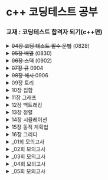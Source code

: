 # c++ 코딩테스트 공부

### 교재 : 코딩테스트 합격자 되기(c++편)

<details>
<summary> <del>04장 코딩 테스트 필수 문법</del> (0828)</summary>
<div markdown="1">

- [x] 04-1 프리미티브 타입과레퍼런스 타입
- [x] 정수형
- [x] 부동소수형
- [x] 문자열
- [x] 04-2 STL
- [x] STL
- [x] STL과 자주 사용하는 필수 문법
- [x] 반복자
- [x] 04-3 STL의 컨테이너
- [x] 벡터
- [x] 셋
- [x] 맵
- [x] 정렬되지 않은 셋과 맵
- [x] 04-4 STL의 알고리즘
- [x] count( ) 함수로 횟수 세기
- [x] sort( ) 함수로 정렬하기
- [x] next_permutation( ) 함수로 순열 생성하기
- [x] unique( ) 함수로 중복 정리하기
- [x] binary_search( ) 함수로 이진 탐색하기
- [x] max_element( ), min_element( ) 함수로 최댓값, 최솟값 위치 구하기
- [x] 04-5 함수
- [x] 함수 정의
- [x] 함수 호출
- [x] 04-6 코딩 테스트 코드 구현 노하우
- [x] 조기 반환
- [x] 보호 구문

- [x] [둘째 마당 : 코딩 테스트 완전 정복]

</div>
</details>
</div>
</details>
<details>
<summary> <del>05장 배열</del> (0830)</summary>
<div markdown="1">

- [x] 05-1 배열 개념
- [x] 배열 선언
- [x] 배열과 차원
- [x] 05-2 배열의 효율성
- [x] 배열 연산의 시간 복잡도
- [x] 배열을 선택할 때 고려할 점
- [x] 05-3 몸풀기 문제
- [x] [문제 01] 배열 정렬하기★
- [x] [문제 02] 배열 제어하기★★
- [x] 05-4 합격자가 되는 모의 테스트
- [x] [문제 03] 두 수를 뽑아서 더하기★
- [x] [문제 04] 모의고사★
- [x] [문제 05] 행렬의 곱셈★
- [x] [문제 06] 실패율★★
- [x] [문제 07] 방문 길이★★

</div>
</details>
<details>
<summary> <del>06장 스택</del> (0902)</summary>
<div markdown="1">

- [x] 06-1 스택 개념
- [x] 스택의 동작 원리 이해하기
- [x] 06-2 스택의 정의
- [x] 스택의 ADT
- [x] 06-3 몸풀기 문제
- [x] [문제 08] 괄호 짝 맞추기★★
- [x] [문제 09] 10진수를 2진수로 변환하기★
- [x] 06-4 합격자가 되는 모의 테스트
- [x] [문제 10] 괄호 회전하기★
- [x] [문제 11] 짝지어 제거하기★
- [x] [문제 12] 주식 가격★★
- [x] [문제 13] 크레인 인형 뽑기 게임★★
- [x] [문제 14] 표 편집★★★★★

</div>
</details>
<details>
<summary> <del>07장 큐</del> 0904 </summary>
<div markdown="1">

- [x] 07-1 큐의 개념
- [x] 큐에서 데이터가 이동하는 과정 살펴보기
- [x] 큐의 특성을 활용하는 분야
- [x] 큐의 ADT
- [x] 07-2 몸풀기 문제
- [x] [문제 15] 요세푸스 문제★★
- [x] 07-3 합격자가 되는 모의 테스트
- [x] [문제 16] 기능 개발★★
- [ ] [문제 17] 카드 뭉치★★

</div>
</details>
<details>
<summary> <del>08장 해시 </del> 0906 </summary>
<div markdown="1">

- [x] 08-1 해시의 개념
- [x] 해시 자세히 알아보기
- [x] 해시의 특성을 활용하는 분야
- [x] 08-2 해시 함수
- [x] 해시 함수를 구현할 때 고려할 내용
- [x] 자주 사용하는 해시 함수 알아보기
- [x] 08-3 충돌 처리
- [x] 체이닝으로 처리하기
- [x] 개방 주소법으로 처리하기
- [x] 08-4 몸풀기 문제
- [x] [문제 18] 두 개의 수로 특정값 만들기★
- [x] [문제 19] 문자열 해싱을 이용한 검색 함수 만들기★★
- [x] 08-5 합격자가 되는 모의 테스트
- [x] [문제 20] 완주하지 못한 선수★
- [x] [문제 21] 영어 끝말잇기★
- [x] [문제 22] 전화번호 목록★★
- [x] [문제 23] 할인 행사★★
- [x] [문제 24] 오픈 채팅방★★
- [x] [문제 25] 베스트 앨범★★
- [x] [문제 26] 신고 결과 받기★★
- [x] [문제 27] 메뉴 리뉴얼★★★

</div>
</details>
<details>
<summary> 09장 트리</summary>
<div markdown="1">

- [ ] 09-1 트리 개념
- [ ] 나무를 거꾸로 뒤집어 놓은 모양의 트리
- [ ] 09-2 이진 트리 표현하기
- [ ] 배열로 표현하기
- [ ] 이진 트리 순회하기
- [ ] 포인터로 표현하기
- [ ] 인접 리스트로 표현하기
- [ ] 09-3 이진 트리 탐색하기
- [ ] 이진 탐색 트리 구축하기
- [ ] 이진 탐색 트리 탐색하기
- [ ] 이진 탐색 트리와 배열 탐색의 효율 비교
- [ ] 09-4 몸풀기 문제
- [ ] [문제 28] 트리 순회★
- [ ] [문제 29] 이진 탐색 트리 구현★
- [ ] 09-5 합격자가 되는 모의 테스트
- [ ] [문제 30] 예상 대진표★
- [ ] [문제 31] 다단계 칫솔 판매★★
- [ ] [문제 32] 길 찾기 게임★★★★

</div>
</details>
<details>
<summary> 10장 집합</summary>
<div markdown="1">

- [ ] 10-1 집합과 상호배타적 집합의 개념
- [ ] 집합의 개념
- [ ] 상호배타적 집합의 특성을 활용하는 분야
- [ ] 10-2 집합의 연산
- [ ] 배열을 활용한 트리로 집합 표현하기
- [ ] 유니온-파인드 알고리즘
- [ ] 10-3 몸풀기 문제
- [ ] [문제 33] 간단한 유니온-파인드 알고리즘 구현하기★★
- [ ] 10-4 합격자가 되는 모의 테스트
- [ ] [문제 34] 폰켓몬★
- [ ] [문제 35] 섬 연결하기★★★

</div>
</details>
<details>
<summary> 11장 그래프</summary>
<div markdown="1">

- [ ] 11-1 그래프의 개념
- [ ] 그래프 용어 정리
- [ ] 그래프의 특징과 종류
- [ ] 그래프 구현
- [ ] 11-2 그래프 탐색
- [ ] 깊이 우선 탐색
- [ ] 너비 우선 탐색
- [ ] 깊이 우선 탐색과 너비 우선 탐색 비교
- [ ] 11-3 그래프 최단 경로 구하기
- [ ] 다익스트라 알고리즘
- [ ] 벨만-포드 알고리즘
- [ ] 11-4 몸풀기 문제
- [ ] [문제 36] 깊이 우선 탐색 순회★
- [ ] [문제 37] 너비 우선 탐색 순회★
- [ ] [문제 38] 다익스트라 알고리즘★★★
- [ ] [문제 39] 벨만-포드 알고리즘★★★
- [ ] 11-5 합격자가 되는 모의 테스트
- [ ] [문제 40] 미로 탈출★★
- [ ] [문제 41] 게임 맵 최단 거리★★
- [ ] [문제 42] 네트워크★★
- [ ] [문제 43] 양과 늑대★★★★★
- [ ] [문제 44] 배달★★★
- [ ] [문제 45] 경주로 건설★★★★★
- [ ] [문제 46] 전력망을 둘로 나누기★★

</div>
</details>
<details>
<summary> 12장 백트래킹</summary>
<div markdown="1">

- [ ] 12-1 백트래킹과 백트래킹 알고리즘 개념
- [ ] 백트래킹이란?
- [ ] 백트래킹 알고리즘이란?
- [ ] 유망 함수란?
- [ ] 백트래킹 알고리즘 문제에 적용해보기
- [ ] N-퀸 문제
- [ ] 12-2 몸풀기 문제
- [ ] [문제 47] 1부터 N까지 숫자 중 합이 10이 되는 조합 구하기★
- [ ] [문제 48] 스도쿠 퍼즐★★★
- [ ] 12-3 합격자가 되는 모의 테스트
- [ ] [문제 49] 피로도★
- [ ] [문제 50] N-퀸★
- [ ] [문제 51] 양궁 대회★★
- [ ] [문제 52] 외벽 점검★★★★★
- [ ] [문제 53] 사라지는 발판★★★★★

</div>
</details>
<details>
<summary> 13장 정렬</summary>
<div markdown="1">

- [ ] 13-1 정렬 개념
- [ ] 정렬이 필요한 이유
- [ ] 삽입 정렬
- [ ] 병합 정렬
- [ ] 힙 정렬
- [ ] 우선순위 큐
- [ ] 계수 정렬
- [ ] 위상 정렬
- [ ] 13-2 몸풀기 문제
- [ ] [문제 54] 계수 정렬 구현하기★
- [ ] [문제 55] 정렬이 완료된 두 배열 합치기★
- [ ] 13-3 합격자가 되는 모의 테스트
- [ ] [문제 56] 문자열 내 마음대로 정렬하기★
- [ ] [문제 57] 정수 내림차순으로 배치하기★
- [ ] [문제 58] K번째 수★
- [ ] [문제 59] 가장 큰 수★★★
- [ ] [문제 60] 튜플★★
- [ ] [문제 61] 지형 이동★★★★

</div>
</details>
<details>
<summary> 14장 시뮬레이션</summary>
<div markdown="1">

- [ ] 14-1 시뮬레이션 문제 풀이 노하우
- [ ] 시뮬레이션 문제를 푸는 방법
- [ ] 행렬 연산
- [ ] 좌표 연산
- [ ] 대칭, 회전 연산
- [ ] 14-2 몸풀기 문제
- [ ] [문제 62] 배열 회전하기★★
- [ ] [문제 63] 두 행렬을 곱한 후 전치 행렬 만들기★
- [ ] [문제 64] 달팽이 수열 만들기★★
- [ ] 14-3 합격자가 되는 모의 테스트
- [ ] [문제 65] 이진 변환★★
- [ ] [문제 66] 롤케이크 자르기★★
- [ ] [문제 67] 카펫★★
- [ ] [문제 68] 점프와 순간 이동★★
- [ ] [문제 69] 캐릭터의 좌표★★

</div>
</details>
<details>
<summary> 15장 동적 계획법</summary>
<div markdown="1">

- [ ] 15-1 동적 계획법 개념
- [ ] 점화식 세우기와 동적 계획법
- [ ] 재귀 호출의 횟수를 줄여주는 메모이제이션
- [ ] 최장 증가 부분 수열
- [ ] 최장 공통 부분 수열
- [ ] 15-2 몸풀기 문제
- [ ] [문제 70] LCS 길이 계산하기★★★
- [ ] [문제 71] LIS 길이 계산하기★★★
- [ ] [문제 72] 조약돌 문제★★★
- [ ] 15-3 합격자가 되는 모의 테스트
- [ ] [문제 73] 피보나치 수★
- [ ] [문제 74] 2 × n 타일링★
- [ ] [문제 75] 정수 삼각형★★
- [ ] [문제 76] 땅따먹기★★
- [ ] [문제 77] 도둑질★★★★★
- [ ] [문제 78] 가장 큰 정사각형 찾기★★★
- [ ] [문제 79] 단어 퍼즐★★★★

</div>
</details>
<details>
<summary> 16장 그리디</summary>
<div markdown="1">

- [ ] 16-1 그리디 개념
- [ ] 그리디 알고리즘으로 거스름돈 내어주기
- [ ] 그리디 알고리즘이 최적해를 보장하려면?
- [ ] 16-2 최소 신장 트리
- [ ] 신장 트리란?
- [ ] 최소 신장 트리란?
- [ ] 16-3 배낭 문제
- [ ] 짐을 쪼갤 수 있는 부분 배낭 문제
- [ ] 짐을 쪼갤 수 없는 0/1 배낭 문제
- [ ] 16-4 몸풀기 문제
- [ ] [문제 80] 거스름돈 주기★★
- [ ] [문제 81] 부분 배낭 문제★★
- [ ] 16-5 합격자가 되는 모의 테스트
- [ ] [문제 82] 예산★
- [ ] [문제 83] 구명보트★
- [ ] [문제 84] 귤 고르기★★
- [ ] [문제 85] 기지국 설치★★

</div>
</details>
<details>
<summary> _01회 모의고사</summary>
<div markdown="1">

- [ ] [문제 86] 미로 탈출 명령어
- [ ] [문제 87] 택배 배달과 수거하기
- [ ] [문제 88] 개인 정보 수집 유효기간

</div>
</details>
<details>
<summary> _02회 모의고사</summary>
<div markdown="1">

- [ ] [문제 89] 110 옮기기
- [ ] [문제 90] 쿼드 압축 후 개수 세기
- [ ] [문제 91] 없는 숫자 더하기

</div>
</details>
<details>
<summary> _03회 모의고사</summary>
<div markdown="1">

- [ ] [문제 92] 불량 사용자
- [ ] [문제 93] k진수에서 소수 개수 구하기
- [ ] [문제 94] 거리두기 확인하기

</div>
</details>
<details>
<summary> _04회 모의고사</summary>
<div markdown="1">

- [ ] [문제 95] 코딩 테스트 공부
- [ ] [문제 96] 두 큐 합 같게 만들기
- [ ] [문제 97] 숫자 게임

</div>
</details>
<details>
<summary> _05회 모의고사</summary>
<div markdown="1">

- [ ] [문제 98] 보석 쇼핑
- [ ] [문제 99] 파괴되지 않은 건물
- [ ] [문제 100] 로또의 최고 순위와 최저 순위
